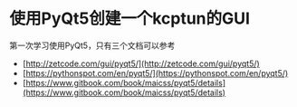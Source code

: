 # 使用PyQt5创建一个kcptun的GUI

第一次学习使用PyQt5，只有三个文档可以参考

 - [http://zetcode.com/gui/pyqt5/](http://zetcode.com/gui/pyqt5/)
 - [https://pythonspot.com/en/pyqt5/](https://pythonspot.com/en/pyqt5/)
 - [https://www.gitbook.com/book/maicss/pyqt5/details](https://www.gitbook.com/book/maicss/pyqt5/details)

